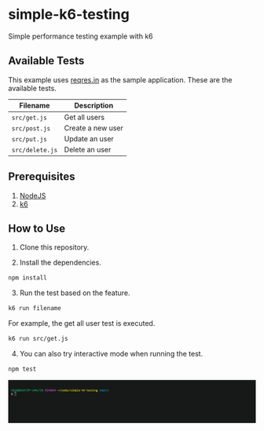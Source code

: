 # simple-k6-testing

Simple performance testing example with k6

## Available Tests

This example uses [reqres.in](https://reqres.in/) as the sample application. These are the available tests.

| Filename        | Description       |
| --------------- | ----------------- |
| `src/get.js`    | Get all users     |
| `src/post.js`   | Create a new user |
| `src/put.js`    | Update an user    |
| `src/delete.js` | Delete an user    |

## Prerequisites

1. [NodeJS](https://nodejs.org/en)
2. [k6](https://k6.io/)

## How to Use

1. Clone this repository.

2. Install the dependencies.

```sh
npm install
```

3. Run the test based on the feature.

```sh
k6 run filename
```

For example, the get all user test is executed.

```sh
k6 run src/get.js
```

4. You can also try interactive mode when running the test.

```sh
npm test
```

![Interactive Mode Demo](./docs/interactive_demo.gif)
